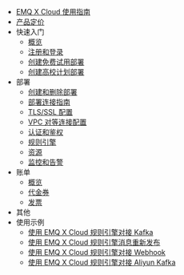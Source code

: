 * [EMQ X Cloud 使用指南](./README.md)
* [产品定价](./pricing.md)
* 快速入门
  * [概览](./quick_start/quick_start.md)
  * [注册和登录](./quick_start/signup_login.md)
  * [创建免费试用部署](./quick_start/free_trial.md)
  * [创建高校计划部署](./quick_start/edu_plans.md)
* 部署
  * [创建和删除部署](./deployments/create_delete.md)
  * [部署连接指南](./deployments/connections.md)
  * [TLS/SSL 配置](./deployments/tls.md)
  * [VPC 对等连接配置](./deployments/vpc_peering.md)
  * [认证和鉴权](./deployments/users_and_acl.md)
  * [规则引擎](./deployments/rule_engine.md)
  * [资源](./deployments/resources.md)
  * [监控和告警](./deployments/monitor.md)
* 账单
  * [概览](./billing/overview.md)
  * [代金券](./billing/credits.md)
  * [发票](./billing/invoices.md)
* 其他
* 使用示例
  * [使用 EMQ X Cloud 规则引擎对接 Kafka](./use_cases/rule_engine_kafka.md)
  * [使用 EMQ X Cloud 规则引擎消息重新发布](./use_cases/rule_engine_republish.md)
  * [使用 EMQ X Cloud 规则引擎对接 Webhook](./use_cases/rule_engine_web_hook.md)
  * [使用 EMQ X Cloud 规则引擎对接 Aliyun Kafka](./use_cases/rule_engine_aliyun_kafka.md)
